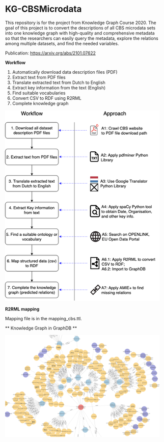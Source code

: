# KG-CBSMicrodata
This repository is for the project from Knowledge Graph Course 2020. The goal of this project is to convert the descriptions of all CBS microdata sets into one knowledge graph with high-quality and comprehensive metadata so that the researchers can easily query the metadata, explore the relations among multiple datasets, and find the needed variables.

Publication: https://arxiv.org/abs/2101.07622 

**Workflow**

1. Automatically download data description files (PDF)
2. Extract text from PDF files
3. Translate extracted text from Dutch to English
4. Extract key information from the text (English)
5. Find suitable vocabularies
6. Convert CSV to RDF using R2RML
7. Complete knowledge graph

![Workflow Diagram](https://github.com/sunchang0124/KG-CBSMicrodata/raw/master/img/CBSMicrodata.png)

**R2RML mapping**

Mapping file is in the mapping_cbs.ttl. 

** Knowledge Graph in GraphDB **

![Workflow Diagram](https://github.com/sunchang0124/KG-CBSMicrodata/raw/master/img/graphdb1.png)
